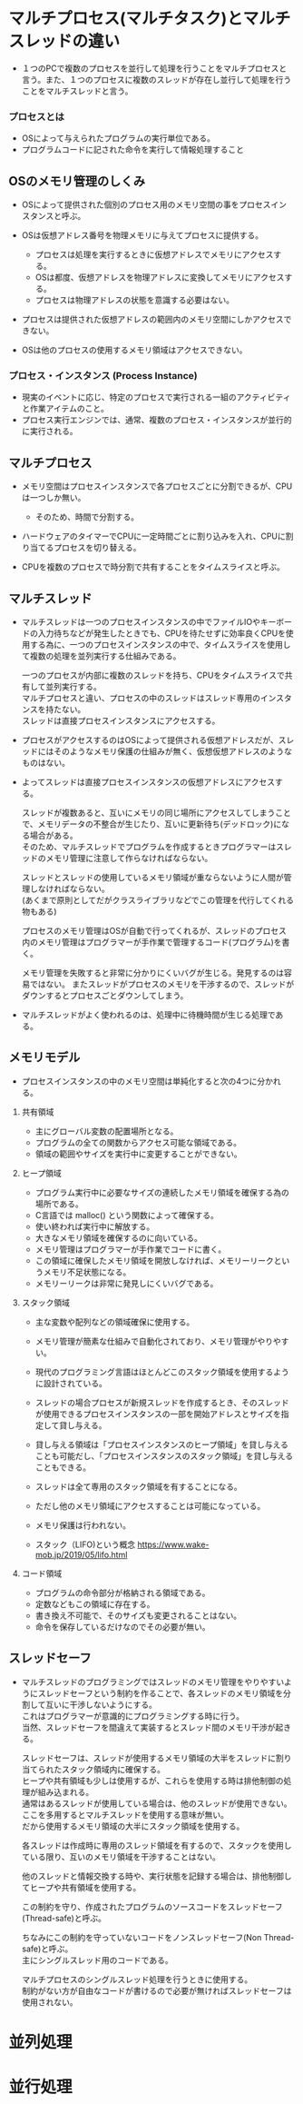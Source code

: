 # マルチプロセス(マルチタスク)とマルチスレッドの違い
- １つのPCで複数のプロセスを並行して処理を行うことをマルチプロセスと言う。また、１つのプロセスに複数のスレッドが存在し並行して処理を行うことをマルチスレッドと言う。 


### プロセスとは
- OSによって与えられたプログラムの実行単位である。
- プログラムコードに記された命令を実行して情報処理すること

## OSのメモリ管理のしくみ
- OSによって提供された個別のプロセス用のメモリ空間の事をプロセスインスタンスと呼ぶ。
- OSは仮想アドレス番号を物理メモリに与えてプロセスに提供する。
    - プロセスは処理を実行するときに仮想アドレスでメモリにアクセスする。
    - OSは都度、仮想アドレスを物理アドレスに変換してメモリにアクセスする。
    - プロセスは物理アドレスの状態を意識する必要はない。

- プロセスは提供された仮想アドレスの範囲内のメモリ空間にしかアクセスできない。
- OSは他のプロセスの使用するメモリ領域はアクセスできない。

### プロセス・インスタンス (Process Instance)
- 現実のイベントに応じ、特定のプロセスで実行される一組のアクティビティと作業アイテムのこと。
- プロセス実行エンジンでは、通常、複数のプロセス・インスタンスが並行的に実行される。


## マルチプロセス
- メモリ空間はプロセスインスタンスで各プロセスごとに分割できるが、CPUは一つしか無い。
    - そのため、時間で分割する。

- ハードウェアのタイマーでCPUに一定時間ごとに割り込みを入れ、CPUに割り当てるプロセスを切り替える。
- CPUを複数のプロセスで時分割で共有することをタイムスライスと呼ぶ。


## マルチスレッド
- マルチスレッドは一つのプロセスインスタンスの中でファイルIOやキーボードの入力待ちなどが発生したときでも、CPUを待たせずに効率良くCPUを使用する為に、一つのプロセスインスタンスの中で、タイムスライスを使用して複数の処理を並列実行する仕組みである。

    一つのプロセスが内部に複数のスレッドを持ち、CPUをタイムスライスで共有して並列実行する。  
    マルチプロセスと違い、プロセスの中のスレッドはスレッド専用のインスタンスを持たない。  
    スレッドは直接プロセスインスタンスにアクセスする。


- プロセスがアクセスするのはOSによって提供される仮想アドレスだが、スレッドにはそのようなメモリ保護の仕組みが無く、仮想仮想アドレスのようなものはない。
- よってスレッドは直接プロセスインスタンスの仮想アドレスにアクセスする。

    スレッドが複数あると、互いにメモリの同じ場所にアクセスしてしまうことで、メモリデータの不整合が生じたり、互いに更新待ち(デッドロック)になる場合がある。  
    そのため、マルチスレッドでプログラムを作成するときプログラマーはスレッドのメモリ管理に注意して作らなければならない。  

    スレッドとスレッドの使用しているメモリ領域が重ならないように人間が管理しなければならない。  
    (あくまで原則としてだがクラスライブラリなどでこの管理を代行してくれる物もある)

    プロセスのメモリ管理はOSが自動で行ってくれるが、スレッドのプロセス内のメモリ管理はプログラマーが手作業で管理するコード(プログラム)を書く。  

    メモリ管理を失敗すると非常に分かりにくいバグが生じる。発見するのは容易ではない。
    またスレッドがプロセスのメモリを干渉するので、スレッドがダウンするとプロセスごとダウンしてしまう。  

- マルチスレッドがよく使われるのは、処理中に待機時間が生じる処理である。


## メモリモデル
- プロセスインスタンスの中のメモリ空間は単純化すると次の4つに分かれる。
1. 共有領域
    - 主にグローバル変数の配置場所となる。
    - プログラムの全ての関数からアクセス可能な領域である。
    - 領域の範囲やサイズを実行中に変更することができない。

1. ヒープ領域
    - プログラム実行中に必要なサイズの連続したメモリ領域を確保する為の場所である。
    - C言語では malloc() という関数によって確保する。
    - 使い終われば実行中に解放する。
    - 大きなメモリ領域を確保するのに向いている。
    - メモリ管理はプログラマーが手作業でコードに書く。
    - この領域に確保したメモリ領域を開放しなければ、メモリーリークというメモリ不足状態になる。
    - メモリーリークは非常に発見しにくいバグである。

1. スタック領域
    - 主な変数や配列などの領域確保に使用する。
    - メモリ管理が簡素な仕組みで自動化されており、メモリ管理がやりやすい。
    - 現代のプログラミング言語はほとんどこのスタック領域を使用するように設計されている。
    - スレッドの場合プロセスが新規スレッドを作成するとき、そのスレッドが使用できるプロセスインスタンスの一部を開始アドレスとサイズを指定して貸し与える。
    - 貸し与える領域は「プロセスインスタンスのヒープ領域」を貸し与えることも可能だし、「プロセスインスタンスのスタック領域」を貸し与えることもできる。
    - スレッドは全て専用のスタック領域を有することになる。
    - ただし他のメモリ領域にアクセスすることは可能になっている。
    - メモリ保護は行われない。

    - スタック（LIFO)という概念
        https://www.wake-mob.jp/2019/05/lifo.html

1. コード領域
    - プログラムの命令部分が格納される領域である。
    - 定数などもこの領域に存在する。
    - 書き換え不可能で、そのサイズも変更されることはない。
    - 命令を保存しているだけなのでその必要が無い。



## スレッドセーフ

- マルチスレッドのプログラミングではスレッドのメモリ管理をやりやすいようにスレッドセーフという制約を作ることで、各スレッドのメモリ領域を分割して互いに干渉しないようにする。  
これはプログラマーが意識的にプログラミングする時に行う。  
当然、スレッドセーフを間違えて実装するとスレッド間のメモリ干渉が起きる。

    スレッドセーフは、スレッドが使用するメモリ領域の大半をスレッドに割り当てられたスタック領域内に確保する。  
    ヒープや共有領域も少しは使用するが、これらを使用する時は排他制御の処理が組み込まれる。  
    通常はあるスレッドが使用している場合は、他のスレッドが使用できない。  
    ここを多用するとマルチスレッドを使用する意味が無い。  
    だから使用するメモリ領域の大半にスタック領域を使用する。  


    各スレッドは作成時に専用のスレッド領域を有するので、スタックを使用している限り、互いのメモリ領域を干渉することはない。  

    他のスレッドと情報交換する時や、実行状態を記録する場合は、排他制御してヒープや共有領域を使用する。  

    この制約を守り、作成されたプログラムのソースコードをスレッドセーフ(Thread-safe)と呼ぶ。  

    ちなみにこの制約を守っていないコードをノンスレッドセーフ(Non Thread-safe)と呼ぶ。  
    主にシングルスレッド用のコードである。  

    マルチプロセスのシングルスレッド処理を行うときに使用する。  
    制約がない方が自由なコードが書けるので必要が無ければスレッドセーフは使用されない。  


# 並列処理



# 並行処理